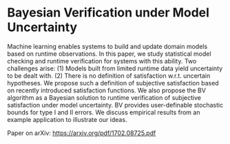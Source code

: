 # Bayesian Verification under Model Uncertainty

Machine learning enables systems to build and update domain models based on runtime observations. In this paper, we study statistical model checking and runtime verification for systems with this ability. Two challenges arise: (1) Models built from limited runtime data yield uncertainty to be dealt with. (2) There is no definition of satisfaction w.r.t. uncertain hypotheses. We propose such a definition of subjective satisfaction based on recently introduced satisfaction functions. We also propose the BV algorithm as a Bayesian solution to runtime verification of subjective satisfaction under model uncertainty. BV provides user-definable stochastic bounds for type I and II errors. We discuss empirical results from an example application to illustrate our ideas.

Paper on arXiv: https://arxiv.org/pdf/1702.08725.pdf